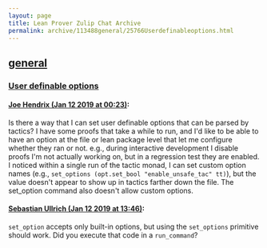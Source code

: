 ```yaml
---
layout: page
title: Lean Prover Zulip Chat Archive 
permalink: archive/113488general/25766Userdefinableoptions.html
---
```


## [general](index.html)
### [User definable options](25766Userdefinableoptions.html)

#### [Joe Hendrix (Jan 12 2019 at 00:23)](https://leanprover.zulipchat.com/#narrow/stream/113488-general/topic/User%20definable%20options/near/154955190):
Is there a way that I can set user definable options that can be parsed by tactics?  I have some proofs that take a while to run, and I'd like to be able to have an option at the file or lean package level that let me configure whether they ran or not.  e.g., during interactive development I disable proofs I'm not actually working on, but in a regression test they are enabled.
I noticed within a single run of the tactic monad, I can set custom option names (e.g., `set_options (opt.set_bool "enable_unsafe_tac" tt)`), but the value doesn't appear to show up in tactics farther down the file.  The set_option command also doesn't allow custom options.

#### [Sebastian Ullrich (Jan 12 2019 at 13:46)](https://leanprover.zulipchat.com/#narrow/stream/113488-general/topic/User%20definable%20options/near/154982882):
`set_option` accepts only built-in options, but using the `set_options` primitive should work. Did you execute that code in a `run_command`?

